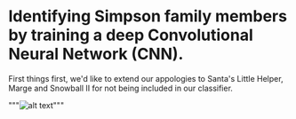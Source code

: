 # Identifying Simpson family members by training a deep Convolutional Neural Network (CNN).
First things first, we'd like to extend our appologies to Santa's Little Helper, Marge and Snowball II for not being
included in our classifier.   

"""![alt text](https://i0.wp.com/www.cordcuttersnews.com/wp-content/uploads/2017/07/simpsons-2.jpg?ssl=1)"""
